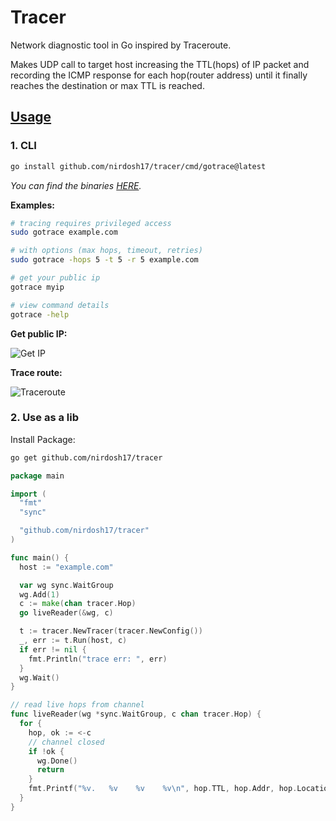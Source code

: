 # Tracer
Network diagnostic tool in Go inspired by Traceroute.

Makes UDP call to target host increasing the TTL(hops) of IP packet and recording the ICMP response for each hop(router address) until it finally reaches the destination or max TTL is reached.

## [Usage](https://pkg.go.dev/github.com/nirdosh17/tracer)

### 1. CLI
  ```bash
  go install github.com/nirdosh17/tracer/cmd/gotrace@latest
  ```
  _You can find the binaries [HERE](https://github.com/nirdosh17/tracer/releases/latest)._

  **Examples:**
  ```bash
  # tracing requires privileged access
  sudo gotrace example.com

  # with options (max hops, timeout, retries)
  sudo gotrace -hops 5 -t 5 -r 5 example.com

  # get your public ip
  gotrace myip

  # view command details
  gotrace -help
  ```

  **Get public IP:**

  ![Get IP](https://github.com/nirdosh17/tracer/assets/5920689/2fa173d2-5b8c-4fb3-841b-d0c2cadaf08a)

  **Trace route:**

  ![Traceroute](https://github.com/nirdosh17/tracer/assets/5920689/7429ca7c-9b2b-4691-8aec-e22ddc5dc858)


### 2. Use as a lib
  Install Package:
  ```bash
  go get github.com/nirdosh17/tracer
  ```

  ```go
  package main

  import (
    "fmt"
    "sync"

    "github.com/nirdosh17/tracer"
  )

  func main() {
    host := "example.com"

    var wg sync.WaitGroup
    wg.Add(1)
    c := make(chan tracer.Hop)
    go liveReader(&wg, c)

    t := tracer.NewTracer(tracer.NewConfig())
    _, err := t.Run(host, c)
    if err != nil {
      fmt.Println("trace err: ", err)
    }
    wg.Wait()
  }

  // read live hops from channel
  func liveReader(wg *sync.WaitGroup, c chan tracer.Hop) {
    for {
      hop, ok := <-c
      // channel closed
      if !ok {
        wg.Done()
        return
      }
      fmt.Printf("%v.   %v    %v    %v\n", hop.TTL, hop.Addr, hop.Location, hop.ElapsedTime)
    }
  }

  ```
